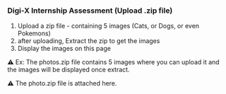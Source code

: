 
<h3>Digi-X Internship Assessment (Upload .zip file)</h3>

1. Upload a zip file - containing 5 images (Cats, or Dogs, or even Pokemons)
2. after uploading, Extract the zip to get the images
3. Display the images on this page


⚠️ Ex: The photos.zip file contains 5 images where you can upload it and the images will be displayed once extract.

⚠️ The photo.zip file is attached here.

